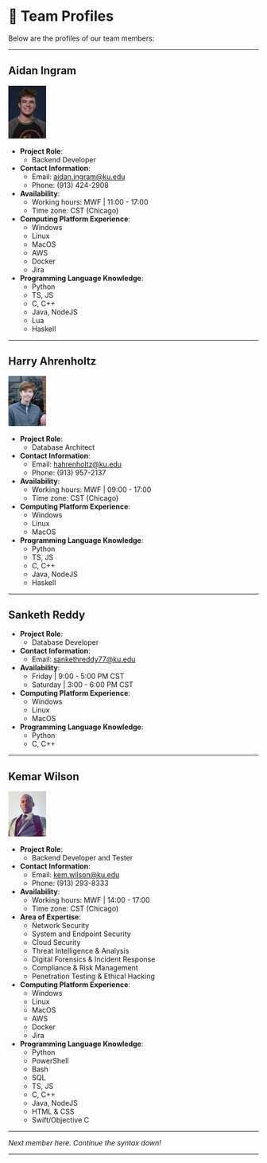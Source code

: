 # 👥 Team Profiles

Below are the profiles of our team members:

---

## Aidan Ingram
<img src="/images/aidan_ingram.jpg" width="15%" />

- **Project Role**:  
  - Backend Developer
- **Contact Information**:  
  - Email: [aidan.ingram@ku.edu](mailto:aidan.ingram@ku.edu)  
  - Phone: (913) 424-2908
- **Availability**:  
  - Working hours: MWF | 11:00 - 17:00
  - Time zone: CST (Chicago)
- **Computing Platform Experience**:  
  - Windows
  - Linux
  - MacOS
  - AWS
  - Docker
  - Jira
- **Programming Language Knowledge**:  
  - Python
  - TS, JS
  - C, C++
  - Java, NodeJS
  - Lua
  - Haskell

---

## Harry Ahrenholtz
<img src="/images/harry_ahrenholtz.jpg" width="15%" />

- **Project Role**:  
  - Database Architect
- **Contact Information**:  
  - Email: [hahrenholtz@ku.edu](mailto:hahrenholtz@ku.edu)  
  - Phone: (913) 957-2137
- **Availability**:  
  - Working hours: MWF | 09:00 - 17:00
  - Time zone: CST (Chicago)
- **Computing Platform Experience**:  
  - Windows
  - Linux
  - MacOS
- **Programming Language Knowledge**:  
  - Python
  - TS, JS
  - C, C++
  - Java, NodeJS
  - Haskell

---

## Sanketh Reddy

- **Project Role**:  
  - Database Developer
- **Contact Information**:  
  - Email: [sankethreddy77@ku.edu](mailto:sankethreddy77@ku.edu)  
- **Availability**:  
  - Friday | 9:00 - 5:00 PM CST
  - Saturday | 3:00 - 6:00 PM CST
- **Computing Platform Experience**:  
  - Windows
  - Linux
  - MacOS
- **Programming Language Knowledge**:  
  - Python
  - C, C++
 
---

## Kemar Wilson
<img src="/images/kemar_Wilson.jpg" width="15%" />

- **Project Role**:  
  - Backend Developer and Tester
- **Contact Information**:  
  - Email: [kem.wilson@ku.edu](mailto:kem.wilson@ku.edu)  
  - Phone: (913) 293-8333
- **Availability**:  
  - Working hours: MWF | 14:00 - 17:00
  - Time zone: CST (Chicago)
- **Area of Expertise**:
  - Network Security
  - System and Endpoint Security
  - Cloud Security
  - Threat Intelligence & Analysis
  - Digital Forensics & Incident Response
  - Compliance & Risk Management
  - Penetration Testing & Ethical Hacking 
- **Computing Platform Experience**:  
  - Windows
  - Linux
  - MacOS
  - AWS
  - Docker
  - Jira
- **Programming Language Knowledge**:  
  - Python
  - PowerShell
  - Bash
  - SQL
  - TS, JS
  - C, C++
  - Java, NodeJS
  - HTML & CSS
  - Swift/Objective C

---

*Next member here. Continue the syntax down!*

---


